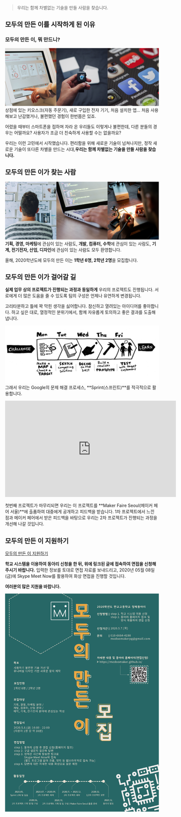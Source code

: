 > 우리는 함께 차별없는 기술을 만들 사람을 찾습니다.

<!-- more -->

모두의 만든 이를 시작하게 된 이유
---------------------------------

### 모두의 만든 이, 뭐 만드니?

![1](https://github.com/ModooMaker/ModooMaker.github.io/blob/master/_posts/introimg/1.png?raw=true) 상점에 있는 키오스크(자동 주문기), 새로 구입한 전자 기기, 처음 설치한 앱... 처음 사용해보고 난감했거나, 불편했던 경험이 한번쯤은 있죠.

어렸을 때부터 스마트폰을 접하며 자라 온 우리들도 이렇게나 불편한데, 다른 분들의 경우는 어떨까요? 사용자가 조금 더 친숙하게 사용할 수는 없을까요?

우리는 이런 고민에서 시작했습니다. 편리함을 위해 새로운 기술이 넘쳐나지만, 정작 새로운 기술이 또다른 차별을 만드는 시대,**우리는 함께 차별없는 기술을 만들 사람을 찾습니다.**

모두의 만든 이가 찾는 사람
--------------------------

![2](https://github.com/ModooMaker/ModooMaker.github.io/blob/master/_posts/introimg/2.png?raw=true)**기획, 경영, 마케팅**에 관심이 있는 사람도, **개발, 컴퓨터, 수학**에 관심이 있는 사람도, **기계, 전기전자, 산업, 디자인**에 관심이 있는 사람도 모두 환영합니다.

올해, 2020학년도에 모두의 만든 이는 **1학년 6명, 2학년 2명**을 모집합니다.

모두의 만든 이가 걸어갈 길
--------------------------

**실제 업무 상의 프로젝트가 진행되는 과정과 동일하게** 우리의 프로젝트도 진행됩니다. 서로에게 더 많은 도움을 줄 수 있도록 팀의 구성은 언제나 유연하게 변경됩니다.

고리타분하고 틀에 꽉 막힌 생각을 싫어합니다. 참신하고 열려있는 아이디어를 좋아합니다. 하고 싶은 대로, 열정적인 분위기에서, 함께 자유롭게 토의하고 좋은 결과를 도출해냅니다.

![3](https://github.com/ModooMaker/ModooMaker.github.io/blob/master/_posts/introimg/3.png?raw=true) 그래서 우리는 Google의 문제 해결 프로세스, **Sprint(스프린트)**를 적극적으로 활용합니다.

<iframe width="560" height="315" src="https://www.youtube.com/embed/AuktI4lBj6M" frameborder="0" allow="accelerometer; autoplay; encrypted-media; gyroscope; picture-in-picture" allowfullscreen></iframe>

첫번째 프로젝트가 마무리되면 우리는 이 프로젝트를 **Maker Faire Seoul(메이커 페어 서울)**에 출품하여 대중에게 공개하고 피드백을 받습니다. 1차 프로젝트에서 느낀 점과 메이커 페어에서 받은 피드백을 바탕으로 우리는 2차 프로젝트가 진행되는 과정을 개선해 나갈 것입니다.

모두의 만든 이 지원하기
-----------------------

[모두의 만든 이 지원하기](https://modoomaker.github.io/2020/05/06/%EB%AA%A8%EB%91%90%EC%9D%98-%EB%A7%8C%EB%93%A0-%EC%9D%B4-%EB%A9%B4%EC%A0%91-%EC%8B%A0%EC%B2%AD/)

**학교 시스템을 이용하여 동아리 신청을 한 뒤, 위에 링크된 글에 접속하여 면접을 신청해주시기 바랍니다.** 입력한 정보를 토대로 면접 자료를 보내드리고, 2020년 05월 08일(금)에 Skype Meet Now를 활용하여 화상 면접을 진행할 것입니다.

**여러분의 많은 지원을 바랍니다.**

![4](https://github.com/ModooMaker/ModooMaker.github.io/blob/master/_posts/introimg/4.png?raw=true)
